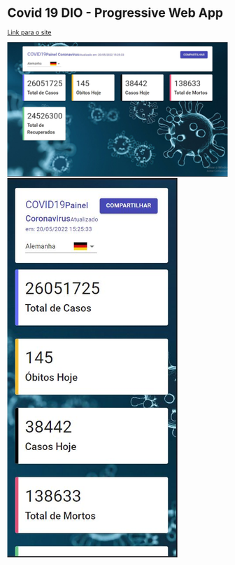 # Covid 19 DIO - Progressive Web App

[Link para o site](https://covid19-dio-2022.netlify.app/)

<img src="capturas/pwa desktop.JPG" alt="PWA Desktop">
<img src="capturas/pwa mobile.JPG" alt="PWA Mobile">
